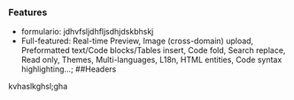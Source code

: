 ### Features

- formulario: jdhvfsljdhfljsdhjdskbhskj
- Full-featured: Real-time Preview, Image (cross-domain) upload, Preformatted text/Code blocks/Tables insert, Code fold, Search replace, Read only, Themes, Multi-languages, L18n, HTML entities, Code syntax highlighting...;
##Headers

kvhaslkghsl;gha

